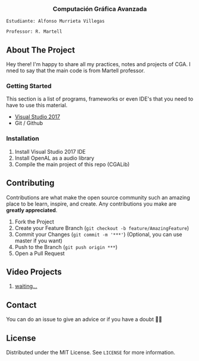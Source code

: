 <p align="center">
  <h3 align="center">Computación Gráfica Avanzada</h3>

  <p align="center">
  
    Estudiante: Alfonso Murrieta Villegas

    Professor: R. Martell 
  </p>

</p>

## About The Project
Hey there! I'm happy to share all my practices, notes and projects of CGA. I nned to say that the main code is from Martell professor.

### Getting Started

This section is a list of programs, frameworks or even IDE's that you need to have to use this material.
-  [Visual Studio 2017](https://visualstudio.microsoft.com/es/free-developer-offers/)
-  Git / Github


### Installation 

1. Install Visual Studio 2017 IDE
2. Install OpenAL as a audio library
3. Compile the main project of this repo (CGALib) 




## Contributing
Contributions are what make the open source community such an amazing place to be learn, inspire, and create. Any contributions you make are **greatly appreciated**.

1. Fork the Project
2. Create your Feature Branch (`git checkout -b feature/AmazingFeature`)
3. Commit your Changes (`git commit -m '***'`) (Optional, you can use master if you want)
4. Push to the Branch (`git push origin ***`)  
5. Open a Pull Request

## Video Projects
1. [waiting...]()

## Contact
You can do an issue to give an advice or if you have a doubt ✌🏻

## License
Distributed under the MIT License. See `LICENSE` for more information.
